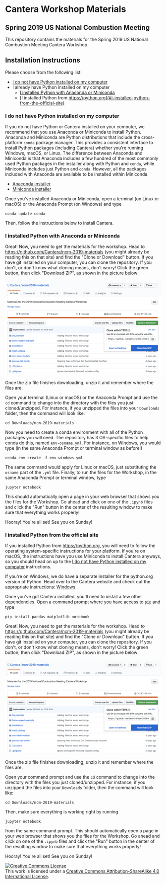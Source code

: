 # Cantera Workshop Materials

## Spring 2019 US National Combustion Meeting

This repository contains the materials for the Spring 2019 US National Combustion Meeting Cantera Workshop.

## Installation Instructions

Please choose from the following list:

* [I do not have Python installed on my computer](#i-do-not-have-python-installed-on-my-computer)
* I already have Python installed on my computer
  * [I installed Python with Anaconda or Miniconda](#i-installed-python-with-anaconda-or-miniconda)
  * [I installed Python from https://python.org](#i-installed-python-from-the-official-site)

### I do not have Python installed on my computer

If you do not have Python or Cantera installed on your computer, we recommend that you use Anaconda or Miniconda to install Python. Anaconda and Miniconda are Python distributions that include the cross-platform `conda` package manager. This provides a consistent interface to install Python packages (including Cantera) whether you're running Windows, macOS, or Linux. The difference between Anaconda and Miniconda is that Anaconda includes a few hundred of the most commonly used Python packages in the installer along with Python and `conda`, while Miniconda includes just Python and `conda`. However, all the packages included with Anaconda are available to be installed within Miniconda.

* [Anaconda installer](https://www.anaconda.com/distribution/)
* [Miniconda installer](https://docs.conda.io/en/latest/miniconda.html)

Once you've installed Anaconda or Miniconda, open a terminal (on Linux or macOS) or the Anaconda Prompt (on Windows) and type

```console
conda update conda
```

Then, follow the instructions below to install Cantera.

### I installed Python with Anaconda or Miniconda

Great! Now, you need to get the materials for the workshop. Head to https://github.com/Cantera/ncm-2019-materials (you might already be reading this on that site) and find the "Clone or Download" button. If you have git installed on your computer, you can clone the repository. If you don't, or don't know what cloning means, don't worry! Click the green button, then click "Download ZIP", as shown in the picture below:

![Download a Zip of the repository](download-repo-zip.png)

Once the zip file finishes downloading, unzip it and remember where the files are.

Open your terminal (Linux or macOS) or the Anaconda Prompt and use the `cd` command to change into the directory with the files you just cloned/unzipped. For instance, if you unzipped the files into your `Downloads` folder, then the command will look like:

```console
cd Downloads/ncm-2019-materials
```

Now you need to create a conda environment with all of the Python packages you will need. The repository has 3 OS-specific files to help conda do this, named `env-osname.yml`. For instance, on Windows, you would type (in the same Anaconda Prompt or terminal window as before!)

```console
conda env create -f env-windows.yml
```

The same command would apply for Linux or macOS, just substituting the `osname` part of the `.yml` file. Finally, to run the files for the Workshop, in the same Anaconda Prompt or terminal window, type

```console
jupyter notebook
```

This should automatically open a page in your web browser that shows you the files for the Workshop. Go ahead and click on one of the `.ipynb` files and click the "Run" button in the center of the resulting window to make sure that everything works properly!

Hooray! You're all set! See you on Sunday!

### I installed Python from the official site

If you installed Python from https://python.org, you will need to follow the operating system-specific instructions for your platform. If you're on macOS, the instructions have you use Miniconda to install Cantera anyways, so you should head on up to the [I do not have Python installed on my computer](#i-do-not-have-python-installed-on-my-computer) instructions.

If you're on Windows, we do have a separate installer for the python.org version of Python. Head over to the Cantera website and check out the appropriate instructions: [Windows](https://cantera.org/install/windows-install.html)

Once you've got Cantera installed, you'll need to install a few other dependencies. Open a command prompt where you have access to `pip` and type

```console
pip install pandas matplotlib notebook
```

Great! Now, you need to get the materials for the workshop. Head to https://github.com/Cantera/ncm-2019-materials (you might already be reading this on that site) and find the "Clone or Download" button. If you have git installed on your computer, you can clone the repository. If you don't, or don't know what cloning means, don't worry! Click the green button, then click "Download ZIP", as shown in the picture below:

![Download a Zip of the repository](download-repo-zip.png)

Once the zip file finishes downloading, unzip it and remember where the files are.

Open your command prompt and use the `cd` command to change into the directory with the files you just cloned/unzipped. For instance, if you unzipped the files into your `Downloads` folder, then the command will look like:

```console
cd Downloads/ncm-2019-materials
```

Then, make sure everything is working right by running

```console
jupyter notebook
```

from the same command prompt. This should automatically open a page in your web browser that shows you the files for the Workshop. Go ahead and click on one of the `.ipynb` files and click the "Run" button in the center of the resulting window to make sure that everything works properly!

Hooray! You're all set! See you on Sunday!


<a rel="license" href="http://creativecommons.org/licenses/by-sa/4.0/"><img alt="Creative Commons License" style="border-width:0" src="https://i.creativecommons.org/l/by-sa/4.0/88x31.png" /></a><br />This work is licensed under a <a rel="license" href="http://creativecommons.org/licenses/by-sa/4.0/">Creative Commons Attribution-ShareAlike 4.0 International License</a>.
